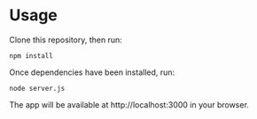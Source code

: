 # Usage

Clone this repository, then run:

```
npm install

```
Once dependencies have been installed, run:
```
node server.js

```

The app will be available at http://localhost:3000 in your browser.

